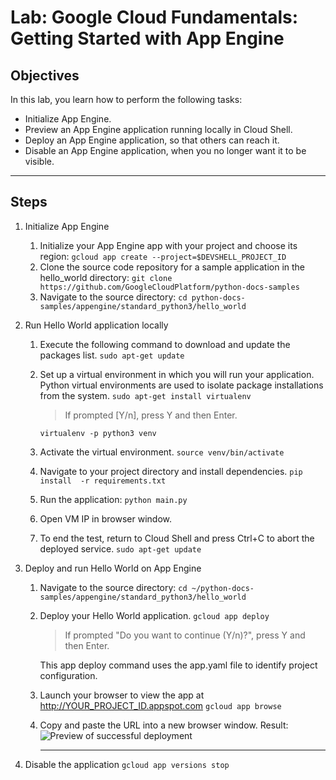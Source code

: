 # Lab: Google Cloud Fundamentals: Getting Started with App Engine  

## Objectives

In this lab, you learn how to perform the following tasks:

- Initialize App Engine.
- Preview an App Engine application running locally in Cloud Shell.
- Deploy an App Engine application, so that others can reach it.
- Disable an App Engine application, when you no longer want it to be visible.
***
## Steps
1.  Initialize App Engine
    1. Initialize your App Engine app with your project and choose its region:
     `gcloud app create --project=$DEVSHELL_PROJECT_ID`
    2. Clone the source code repository for a sample application in the hello_world directory:
     `git clone https://github.com/GoogleCloudPlatform/python-docs-samples`
    3. Navigate to the source directory:
     `cd python-docs-samples/appengine/standard_python3/hello_world`
2.  Run Hello World application locally
    1.  Execute the following command to download and update the packages list.
        `sudo apt-get update`
    2.  Set up a virtual environment in which you will run your application. Python virtual environments are used to isolate package installations from the system.
        `sudo apt-get install virtualenv`
        <br>
        >If prompted [Y/n], press Y and then Enter.
        
        `virtualenv -p python3 venv`
    3.  Activate the virtual environment.
        `source venv/bin/activate`
    4.  Navigate to your project directory and install dependencies.
        `pip install  -r requirements.txt`
    6.  Run the application:
        `python main.py`
    7.  Open VM IP in browser window.
    8.  To end the test, return to Cloud Shell and press Ctrl+C to abort the deployed service.
     `sudo apt-get update`



3.  Deploy and run Hello World on App Engine
    1.  Navigate to the source directory:
        `cd ~/python-docs-samples/appengine/standard_python3/hello_world`
    3.  Deploy your Hello World application.
        `gcloud app deploy`
        <br>
        >If prompted "Do you want to continue (Y/n)?", press Y and then Enter.
        
        This app deploy command uses the app.yaml file to identify project configuration.
    4.  Launch your browser to view the app at http://YOUR_PROJECT_ID.appspot.com
        `gcloud app browse`
    5.  Copy and paste the URL into a new browser window.
        Result:
        ![Preview of successful deployment](https://cdn.qwiklabs.com/fnmJeOzuz%2BgxMdMg175OIbQRE84kwir5fKVcB1kXihg%3D)
        ***

4.  Disable the application
    `gcloud app versions stop`

